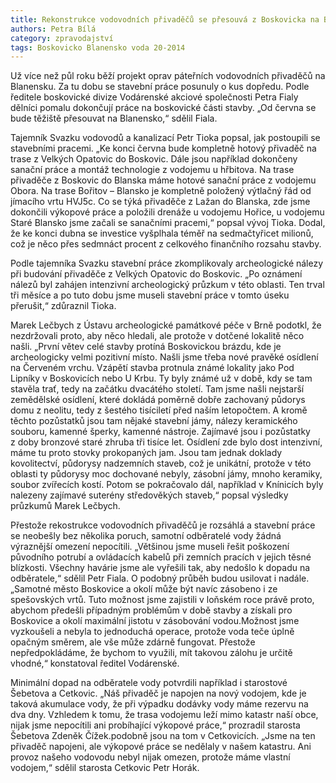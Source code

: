 ```yaml
---
title: Rekonstrukce vodovodních přivaděčů se přesouvá z Boskovicka na Blanensko
authors: Petra Bílá
category: zpravodajství
tags: Boskovicko Blanensko voda 20-2014
---
```


Už více než půl roku běží projekt oprav páteřních vodovodních přivaděčů na Blanensku. Za tu dobu se stavební práce posunuly o kus dopředu. Podle ředitele boskovické divize Vodárenské akciové společnosti Petra Fialy dělníci pomalu dokončují práce na boskovické části stavby. „Od června se bude těžiště přesouvat na Blanensko,“ sdělil Fiala.

Tajemník Svazku vodovodů a kanalizací Petr Tioka popsal, jak postoupili se stavebními pracemi. „Ke konci června bude kompletně hotový přivaděč na trase z Velkých Opatovic do Boskovic. Dále jsou například dokončeny sanační práce a montáž technologie z vodojemu u hřbitova. Na trase přivaděče z Boskovic do Blanska máme hotové sanační práce z vodojemu Obora. Na trase Bořitov – Blansko je kompletně položený výtlačný řád od jímacího vrtu  HVJ5c.  Co se týká přivaděče z Lažan do Blanska, zde jsme dokončili výkopové práce a položili drenáže u vodojemu Hořice, u vodojemu Staré Blansko jsme začali se sanačními pracemi,“ popsal vývoj Tioka. Dodal, že ke konci dubna se investice vyšplhala téměř na sedmačtyřicet milionů, což je něco přes sedmnáct procent z celkového finančního rozsahu stavby.
 
Podle tajemníka Svazku stavební práce zkomplikovaly archeologické nálezy při budování přivaděče z Velkých Opatovic do Boskovic. „Po oznámení nálezů byl zahájen intenzivní archeologický průzkum v této oblasti. Ten trval tři měsíce a po tuto dobu jsme museli stavební práce v tomto úseku přerušit,“ zdůraznil Tioka.

Marek Lečbych z Ústavu archeologické památkové péče v Brně podotkl, že nezdržovali proto, aby něco hledali, ale protože v dotčené lokalitě něco našli. „První větev celé stavby protíná Boskovickou brázdu, kde je archeologicky velmi pozitivní místo. Našli jsme třeba nové pravěké osídlení na Červeném vrchu. Vzápětí stavba protnula známé lokality jako Pod Lipníky v Boskovicích nebo U Krbu. Ty byly známé už v době, kdy se tam stavěla trať, tedy na začátku dvacátého století. Tam jsme našli nejstarší zemědělské osídlení, které dokládá poměrně dobře zachovaný půdorys domu z neolitu, tedy z šestého tisíciletí před naším letopočtem. A kromě těchto pozůstatků jsou tam nějaké stavební jámy, nálezy keramického souboru, kamenné šperky, kamenné nástroje. Zajímavé jsou i pozůstatky z doby bronzové staré zhruba tři tisíce let. Osídlení zde bylo dost intenzivní, máme tu proto stovky prokopaných jam. Jsou tam jednak doklady kovolitectví, půdorysy nadzemních staveb, což je unikátní, protože v této oblasti ty půdorysy moc dochované nebyly, zásobní jámy, mnoho keramiky, soubor zvířecích kostí. Potom se pokračovalo dál, například v Knínicích byly nalezeny zajímavé suterény středověkých staveb,“ popsal výsledky průzkumů Marek Lečbych.

Přestože rekostrukce vodovodních přivaděčů je rozsáhlá a stavební práce se neobešly bez několika poruch, samotní odběratelé vody žádná výraznější omezení nepocítili. „Většinou jsme museli řešit poškození původního potrubí a ovládacích kabelů při zemních pracích v jejich těsné blízkosti. Všechny havárie jsme ale vyřešili tak, aby nedošlo k dopadu na odběratele,“ sdělil Petr Fiala. O podobný průběh budou usilovat i nadále. „Samotné město Boskovice a okolí může být navíc zásobeno i ze spešovských vrtů. Tuto možnost jsme zajistili v loňském roce právě proto, abychom předešli případným problémům v době stavby a získali pro Boskovice a okolí maximální jistotu v zásobování vodou.Možnost jsme vyzkoušeli a nebyla to jednoduchá operace, protože voda teče úplně opačným směrem, ale vše může zdárně fungovat. Přestože nepředpokládáme, že bychom to využili, mít takovou zálohu je určitě vhodné,“ konstatoval ředitel Vodárenské.

Minimální dopad na odběratele vody potvrdili například i starostové Šebetova a Cetkovic. „Náš přivaděč je napojen na nový vodojem, kde je taková akumulace vody, že při výpadku dodávky vody máme rezervu na dva dny. Vzhledem k tomu, že trasa vodojemu leží mimo katastr naší obce, nijak jsme nepocítili ani probíhající výkopové práce,“ prozradil starosta Šebetova Zdeněk Čížek.podobně jsou na tom v Cetkovicích. „Jsme na ten přivaděč napojeni, ale výkopové práce se nedělaly v našem katastru. Ani provoz našeho vodovodu nebyl nijak omezen, protože máme vlastní vodojem,“ sdělil starosta Cetkovic Petr Horák.